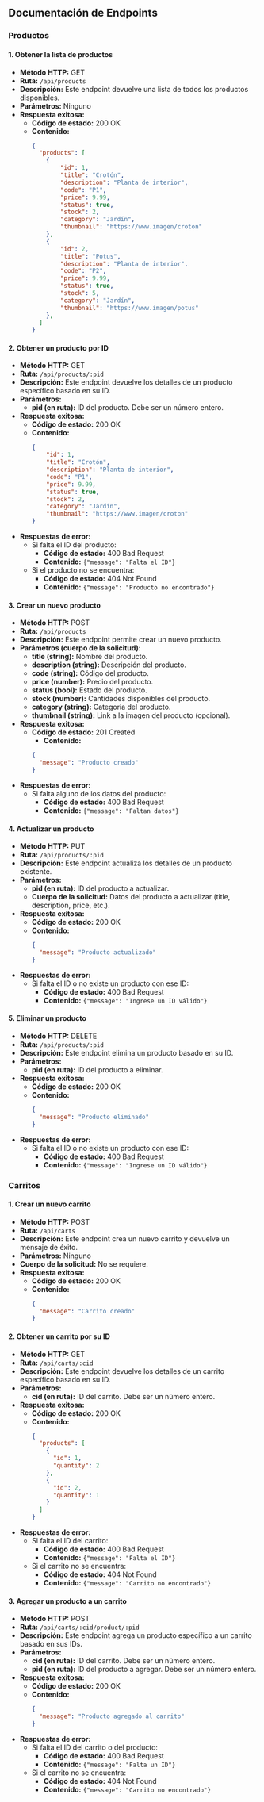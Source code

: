 ## Documentación de Endpoints

### Productos

#### 1. Obtener la lista de productos

- **Método HTTP:** GET
- **Ruta:** `/api/products`
- **Descripción:** Este endpoint devuelve una lista de todos los productos disponibles.
- **Parámetros:** Ninguno
- **Respuesta exitosa:**
  - **Código de estado:** 200 OK
  - **Contenido:** 
    ```json
    {
      "products": [
        {
            "id": 1,
            "title": "Crotón",
            "description": "Planta de interior",
            "code": "P1",
            "price": 9.99,
            "status": true,
            "stock": 2,
            "category": "Jardín",
            "thumbnail": "https://www.imagen/croton"
        },
        {
            "id": 2,
            "title": "Potus",
            "description": "Planta de interior",
            "code": "P2",
            "price": 9.99,
            "status": true,
            "stock": 5,
            "category": "Jardín",
            "thumbnail": "https://www.imagen/potus"
        },
      ]
    }
    ```


#### 2. Obtener un producto por ID

- **Método HTTP:** GET
- **Ruta:** `/api/products/:pid`
- **Descripción:** Este endpoint devuelve los detalles de un producto específico basado en su ID.
- **Parámetros:**
  - **pid (en ruta):** ID del producto. Debe ser un número entero.
- **Respuesta exitosa:**
  - **Código de estado:** 200 OK
  - **Contenido:** 
    ```json
    {
        "id": 1,
        "title": "Crotón",
        "description": "Planta de interior",
        "code": "P1",
        "price": 9.99,
        "status": true,
        "stock": 2,
        "category": "Jardín",
        "thumbnail": "https://www.imagen/croton"
    }
    ```
- **Respuestas de error:**
  - Si falta el ID del producto:
    - **Código de estado:** 400 Bad Request
    - **Contenido:** `{"message": "Falta el ID"}`
  - Si el producto no se encuentra:
    - **Código de estado:** 404 Not Found
    - **Contenido:** `{"message": "Producto no encontrado"}`


#### 3. Crear un nuevo producto

- **Método HTTP:** POST
- **Ruta:** `/api/products`
- **Descripción:** Este endpoint permite crear un nuevo producto.
- **Parámetros (cuerpo de la solicitud):**
  - **title (string):** Nombre del producto.
  - **description (string):** Descripción del producto.
  - **code (string):** Código del producto.
  - **price (number):** Precio del producto.
  - **status (bool):** Estado del producto.
  - **stock (number):** Cantidades disponibles del producto.
  - **category (string):** Categoria del producto.
  - **thumbnail (string):** Link a la imagen del producto (opcional).
- **Respuesta exitosa:**
  - **Código de estado:** 201 Created
    - **Contenido:** 
    ```json
    {
      "message": "Producto creado"
    }
    ```
- **Respuestas de error:**
  - Si falta alguno de los datos del producto:
    - **Código de estado:** 400 Bad Request
    - **Contenido:** `{"message": "Faltan datos"}`
   
      
#### 4. Actualizar un producto

- **Método HTTP:** PUT
- **Ruta:** `/api/products/:pid`
- **Descripción:** Este endpoint actualiza los detalles de un producto existente.
- **Parámetros:**
  - **pid (en ruta):** ID del producto a actualizar.
  - **Cuerpo de la solicitud:** Datos del producto a actualizar (title, description, price, etc.).
- **Respuesta exitosa:**
  - **Código de estado:** 200 OK
  - **Contenido:** 
    ```json
    {
      "message": "Producto actualizado"
    }
    ```
- **Respuestas de error:**
  - Si falta el ID o no existe un producto con ese ID:
    - **Código de estado:** 400 Bad Request
    - **Contenido:** `{"message": "Ingrese un ID válido"}`
   
      
#### 5. Eliminar un producto

- **Método HTTP:** DELETE
- **Ruta:** `/api/products/:pid`
- **Descripción:** Este endpoint elimina un producto basado en su ID.
- **Parámetros:**
  - **pid (en ruta):** ID del producto a eliminar.
- **Respuesta exitosa:**
  - **Código de estado:** 200 OK
  - **Contenido:** 
    ```json
    {
      "message": "Producto eliminado"
    }
    ```
- **Respuestas de error:**
  - Si falta el ID o no existe un producto con ese ID:
    - **Código de estado:** 400 Bad Request
    - **Contenido:** `{"message": "Ingrese un ID válido"}`
   
### Carritos

#### 1. Crear un nuevo carrito

- **Método HTTP:** POST
- **Ruta:** `/api/carts`
- **Descripción:** Este endpoint crea un nuevo carrito y devuelve un mensaje de éxito.
- **Parámetros:** Ninguno
- **Cuerpo de la solicitud:** No se requiere.
- **Respuesta exitosa:**
  - **Código de estado:** 200 OK
  - **Contenido:** 
    ```json
    {
      "message": "Carrito creado"
    }
    ```

#### 2. Obtener un carrito por su ID

- **Método HTTP:** GET
- **Ruta:** `/api/carts/:cid`
- **Descripción:** Este endpoint devuelve los detalles de un carrito específico basado en su ID.
- **Parámetros:**
  - **cid (en ruta):** ID del carrito. Debe ser un número entero.
- **Respuesta exitosa:**
  - **Código de estado:** 200 OK
  - **Contenido:** 
    ```json
    {
      "products": [
        {
          "id": 1,
          "quantity": 2
        },
        {
          "id": 2,
          "quantity": 1
        }
      ]
    }
    ```
- **Respuestas de error:**
  - Si falta el ID del carrito:
    - **Código de estado:** 400 Bad Request
    - **Contenido:** `{"message": "Falta el ID"}`
  - Si el carrito no se encuentra:
    - **Código de estado:** 404 Not Found
    - **Contenido:** `{"message": "Carrito no encontrado"}`

#### 3. Agregar un producto a un carrito

- **Método HTTP:** POST
- **Ruta:** `/api/carts/:cid/product/:pid`
- **Descripción:** Este endpoint agrega un producto específico a un carrito basado en sus IDs.
- **Parámetros:**
  - **cid (en ruta):** ID del carrito. Debe ser un número entero.
  - **pid (en ruta):** ID del producto a agregar. Debe ser un número entero.
- **Respuesta exitosa:**
  - **Código de estado:** 200 OK
  - **Contenido:** 
    ```json
    {
      "message": "Producto agregado al carrito"
    }
    ```
- **Respuestas de error:**
  - Si falta el ID del carrito o del producto:
    - **Código de estado:** 400 Bad Request
    - **Contenido:** `{"message": "Falta un ID"}`
  - Si el carrito no se encuentra:
    - **Código de estado:** 404 Not Found
    - **Contenido:** `{"message": "Carrito no encontrado"}`

